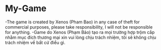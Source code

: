 # My-Game
 -The game is created by Xenos (Pham Bao) in any case of theft for commercial purposes, please take responsibility, I will not be responsible for anything.
 -Game do Xenos (Phạm Bảo) tạo ra mọi trường hợp trộm cắp nhằm mục đích thương mại xin vui lòng chịu trách nhiệm, tôi sẽ không chịu trách nhiệm về bất cứ điều gì.
